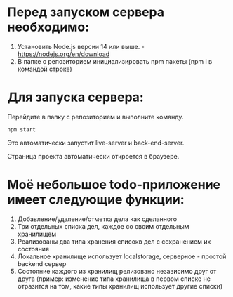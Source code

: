 # Перед запуском сервера необходимо:

1) Установить Node.js версии 14 или выше. - https://nodejs.org/en/download
2) В папке с репозиторием инициализировать npm пакеты (npm i в командой строке)

# Для запуска сервера:

Перейдите в папку с репозиторием и выполните команду.
``````
npm start
``````
Это автоматически запустит live-server и back-end-server. 

Страница проекта автоматически откроется в браузере.

# Моё небольшое todo-приложение имеет следующие функции:
1) Добавление/удаление/отметка дела как сделанного
2) Три отдельных списка дел, каждое со своим отдельным хранилищем
3) Реализованы два типа хранения списокв дел с сохранением их состояния
4) Локальное хранилище использует localstorage, серверное - простой backend сервер
5) Состояние каждого из хранилищ релизовано независимо друг от друга (пример: изменение типа хранилища в первом списке не отразится на том, какие типы хранилищ использует другие списки)

